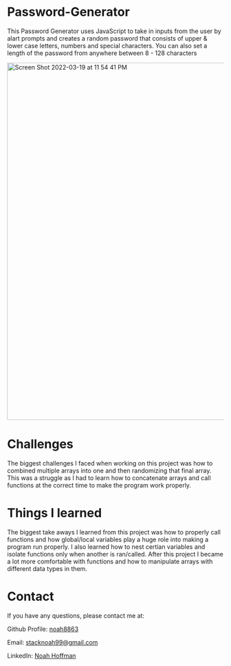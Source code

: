 # Password-Generator
This Password Generator uses JavaScript to take in inputs from the user by alart prompts and creates a random password that consists of upper & lower case letters, numbers and special characters. You can also set a length of the password from anywhere between 8 - 128 characters

<img width="830" alt="Screen Shot 2022-03-19 at 11 54 41 PM" src="https://user-images.githubusercontent.com/60634270/159150217-67bf6853-998e-4c6c-88db-56dfba807f23.png">

 # Challenges 
 
 The biggest challenges I faced when working on this project was how to combined multiple arrays into one and then randomizing that final array. This was a struggle as I had to learn how to concatenate arrays and call functions at the correct time to make the program work properly. 
 
 # Things I learned
 
 The biggest take aways I learned from this project was how to properly call functions and how global/local variables play a huge role into making a program run properly. I also learned how to nest certian variables and isolate functions only when another is ran/called. After this project I became a lot more comfortable with functions and how to manipulate arrays with different data types in them. 
 
 # Contact

  If you have any questions, please contact me at: 
 
  Github Profile: [noah8863](https://github.com/noah8863)  

  Email: stacknoah99@gmail.com 

  LinkedIn: [Noah Hoffman](https://www.linkedin.com/in/noah-hoffman-9975a7121/)
